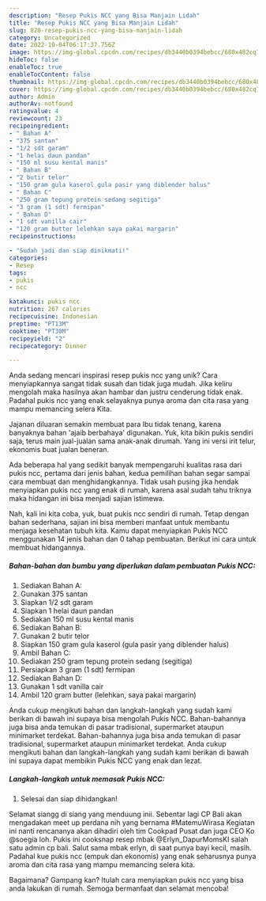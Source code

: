 ```yaml
---
description: "Resep Pukis NCC yang Bisa Manjain Lidah"
title: "Resep Pukis NCC yang Bisa Manjain Lidah"
slug: 820-resep-pukis-ncc-yang-bisa-manjain-lidah
category: Uncategorized
date: 2022-10-04T06:17:37.756Z
image: https://img-global.cpcdn.com/recipes/db3440b0394bebcc/680x482cq70/pukis-ncc-foto-resep-utama.jpg
hideToc: false
enableToc: true
enableTocContent: false
thumbnail: https://img-global.cpcdn.com/recipes/db3440b0394bebcc/680x482cq70/pukis-ncc-foto-resep-utama.jpg
cover: https://img-global.cpcdn.com/recipes/db3440b0394bebcc/680x482cq70/pukis-ncc-foto-resep-utama.jpg
author: Admin
authorAv: notfound
ratingvalue: 4
reviewcount: 23
recipeingredient:
- " Bahan A"
- "375 santan"
- "1/2 sdt garam"
- "1 helai daun pandan"
- "150 ml susu kental manis"
- " Bahan B"
- "2 butir telor"
- "150 gram gula kaserol gula pasir yang diblender halus"
- " Bahan C"
- "250 gram tepung protein sedang segitiga"
- "3 gram (1 sdt) fermipan"
- " Bahan D"
- "1 sdt vanilla cair"
- "120 gram butter lelehkan saya pakai margarin"
recipeinstructions:

- "Sudah jadi dan siap dinikmati!"
categories:
- Resep
tags:
- pukis
- ncc

katakunci: pukis ncc 
nutrition: 267 calories
recipecuisine: Indonesian
preptime: "PT13M"
cooktime: "PT30M"
recipeyield: "2"
recipecategory: Dinner

---
```





Anda sedang mencari inspirasi resep pukis ncc yang unik? Cara menyiapkannya sangat tidak susah dan tidak juga mudah. Jika keliru mengolah maka hasilnya akan hambar dan justru cenderung tidak enak. Padahal pukis ncc yang enak selayaknya punya aroma dan cita rasa yang mampu memancing selera Kita.





Jajanan diluaran semakin membuat para Ibu tidak tenang, karena banyaknya bahan &#39;ajaib berbahaya&#39; digunakan. Yuk, kita bikin pukis sendiri saja, terus main jual-jualan sama anak-anak dirumah. Yang ini versi irit telur, ekonomis buat jualan beneran.

Ada beberapa hal yang sedikit banyak mempengaruhi kualitas rasa dari pukis ncc, pertama dari jenis bahan, kedua pemilihan bahan segar sampai cara membuat dan menghidangkannya. Tidak usah pusing jika hendak menyiapkan pukis ncc yang enak di rumah, karena asal sudah tahu triknya maka hidangan ini bisa menjadi sajian istimewa.






Nah, kali ini kita coba, yuk, buat pukis ncc sendiri di rumah. Tetap dengan bahan sederhana, sajian ini bisa memberi manfaat untuk membantu menjaga kesehatan tubuh kita. Kamu dapat menyiapkan Pukis NCC menggunakan 14 jenis bahan dan 0 tahap pembuatan. Berikut ini cara untuk membuat hidangannya.

<!--inarticleads1-->

##### Bahan-bahan dan bumbu yang diperlukan dalam pembuatan Pukis NCC:

1. Sediakan  Bahan A:
1. Gunakan 375 santan
1. Siapkan 1/2 sdt garam
1. Siapkan 1 helai daun pandan
1. Sediakan 150 ml susu kental manis
1. Sediakan  Bahan B:
1. Gunakan 2 butir telor
1. Siapkan 150 gram gula kaserol (gula pasir yang diblender halus)
1. Ambil  Bahan C:
1. Sediakan 250 gram tepung protein sedang (segitiga)
1. Persiapkan 3 gram (1 sdt) fermipan
1. Sediakan  Bahan D:
1. Gunakan 1 sdt vanilla cair
1. Ambil 120 gram butter (lelehkan, saya pakai margarin)


Anda cukup mengikuti bahan dan langkah-langkah yang sudah kami berikan di bawah ini supaya bisa mengolah Pukis NCC. Bahan-bahannya juga bisa anda temukan di pasar tradisional, supermarket ataupun minimarket terdekat. Bahan-bahannya juga bisa anda temukan di pasar tradisional, supermarket ataupun minimarket terdekat. Anda cukup mengikuti bahan dan langkah-langkah yang sudah kami berikan di bawah ini supaya dapat membikin Pukis NCC yang enak dan lezat. 

<!--inarticleads2-->

##### Langkah-langkah untuk memasak Pukis NCC:


1. Selesai dan siap dihidangkan!

Selamat siangg di siang yang menduung inii. Sebentar lagi CP Bali akan mengadakan meet up perdana nih yang bernama #MatemuWirasa Kegiatan ini nanti rencananya akan dihadiri oleh tim Cookpad Pusat dan juga CEO Ko @soegia loh. Pukis ini cooksnap resep mbak @Erlyn_DapurMomsKI salah satu admin cp bali. Salut sama mbak erlyn, di saat punya bayi kecil, masih. Padahal kue pukis ncc (empuk dan ekonomis) yang enak seharusnya punya aroma dan cita rasa yang mampu memancing selera kita. 

Bagaimana? Gampang kan? Itulah cara menyiapkan pukis ncc yang bisa anda lakukan di rumah. Semoga bermanfaat dan selamat mencoba!
